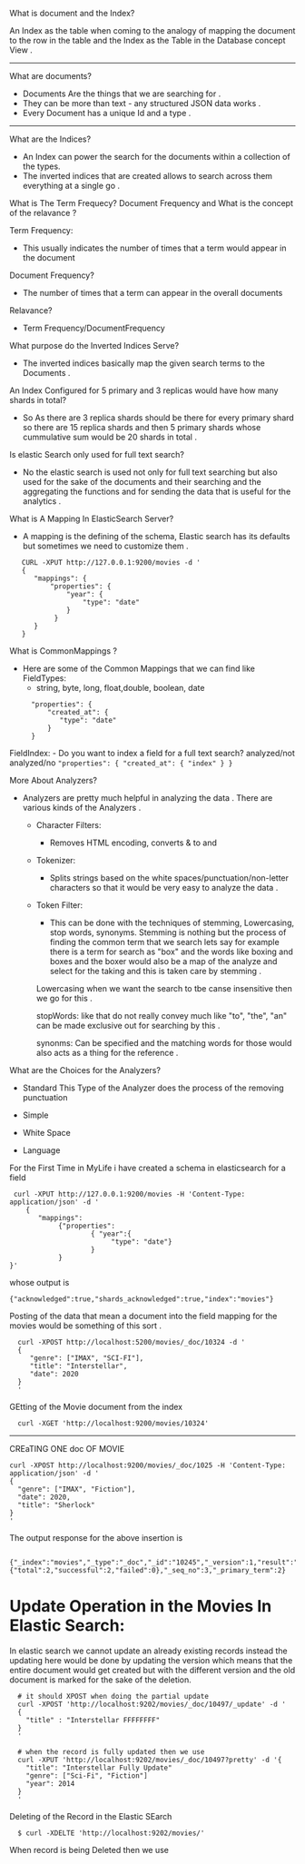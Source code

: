 What is document and the Index?


An Index as the table when coming to the analogy of mapping the document to the row in the table and the Index as the Table in the Database concept View .

-----------------   
What are documents?
- Documents Are the things that we are searching for .
- They can be more than text - any structured JSON data works .
- Every Document has a unique Id and a type .
----------------- 


What are the Indices?

- An Index can power the search for the documents within a collection of the types.
- The inverted indices that are created allows to search across them everything at a single go .


What is The Term Frequecy? Document Frequency and What is the concept of the relavance ?


Term Frequency: 
   - This usually indicates the number of times that a term would appear in the document 

Document Frequency?
   - The number of times that a term can appear in the overall documents 


Relavance?
  - Term Frequency/DocumentFrequency 


What purpose do the Inverted Indices Serve?
  - The inverted indices basically map the given search terms to the Documents .

An Index Configured for 5 primary and 3 replicas would have how many shards in total?
  - So As there are 3 replica shards should be there for every primary shard so there are 15 replica shards and then 5 primary shards whose cummulative sum would be 20 shards in total .


Is elastic Search only used for full text search?
  - No the elastic search is used not only for full text searching but also used for the sake of the documents and their searching and the aggregating the functions and for sending the data that is useful for the analytics .

What is A Mapping In ElasticSearch Server?
   - A mapping is the defining of the schema, Elastic search has its defaults but sometimes we need to customize them .

```
   CURL -XPUT http://127.0.0.1:9200/movies -d '
   {
      "mappings": {
          "properties": {
              "year": {
                  "type": "date"
              }
           }
      } 
   } 
```

What is CommonMappings ?
  - Here are some of the Common Mappings that we can find like 
  FieldTypes:
    - string, byte, long, float,double, boolean, date
    ```
      "properties": {
          "created_at": {
             "type": "date"
          }
      }
    ```
  FieldIndex:
    - Do you want to index a field for a full text search? analyzed/not analyzed/no 
    ```
      "properties": {
          "created_at": {
              "index"
          }
      }
    ```



More About Analyzers?
  - Analyzers are pretty much helpful in analyzing the data . There are various kinds of the Analyzers .
    - Character Filters:
        * Removes HTML encoding, converts & to and
    - Tokenizer:
        * Splits strings based on the white spaces/punctuation/non-letter characters so that it would be very easy to analyze the data .
    - Token Filter:
        * This can be done with the techniques of stemming, Lowercasing, stop words, synonyms.
        Stemming is nothing but the process of finding the common term that we search lets say for example there is a term for search as "box"
        and the words like boxing and boxes and the boxer would also be a map of the analyze and select for the taking and this is taken care by stemming .

        Lowercasing when we want the search to tbe canse insensitive then we go for this .
    
        stopWords: like that do not really convey much like "to", "the", "an" can be made exclusive out for searching by this .

        synonms: Can be specified and the matching words for those would also acts as a thing for the reference .


What are the Choices for the Analyzers?
  - Standard
     This Type of the Analyzer does the process of the removing punctuation  
  - Simple

  - White Space
  - Language


For the First Time in MyLife i have created a schema in elasticsearch for a field
```
 curl -XPUT http://127.0.0.1:9200/movies -H 'Content-Type: application/json' -d '
    {
       "mappings":
            {"properties":
                    { "year":{
                         "type": "date"}
                    }
            }
}'
```

whose output is 
```
{"acknowledged":true,"shards_acknowledged":true,"index":"movies"}

```


Posting of the data that mean a document into the field mapping for the movies would be  something of this sort .

```
  curl -XPOST http://localhost:5200/movies/_doc/10324 -d '
  {
     "genre": ["IMAX", "SCI-FI"],
     "title": "Interstellar",
     "date": 2020 
  }
  '
```

GEtting of the Movie document from the index 
```
  curl -XGET 'http://localhost:9200/movies/10324' 

```

----------------------------------------------------
CREaTING ONE doc OF MOVIE
```
curl -XPOST http://localhost:9200/movies/_doc/1025 -H 'Content-Type: application/json' -d '
{
  "genre": ["IMAX", "Fiction"],
  "date": 2020,
  "title": "Sherlock"
}
'

```
The output response for the above insertion is 
```
 {"_index":"movies","_type":"_doc","_id":"10245","_version":1,"result":"created","_shards":{"total":2,"successful":2,"failed":0},"_seq_no":3,"_primary_term":2}
```



# Update Operation in the Movies In Elastic Search:
   In elastic search we cannot update an already existing records instead the updating here would be done by updating the version which means that the entire document would get created but with the different version and the old document is marked for the sake of the deletion.
```
  # it should XPOST when doing the partial update
  curl -XPOST 'http://localhost:9202/movies/_doc/10497/_update' -d '
  {
    "title" : "Interstellar FFFFFFFF"
  }
  '

  # when the record is fully updated then we use 
  curl -XPUT 'http://localhost:9202/movies/_doc/10497?pretty' -d '{
    "title": "Interstellar Fully Update"
    "genre": ["Sci-Fi", "Fiction"]
    "year": 2014
  }
  '
```


Deleting of the Record in the Elastic SEarch
```
  $ curl -XDELTE 'http://localhost:9202/movies/'
```




When record is being Deleted then we use 


